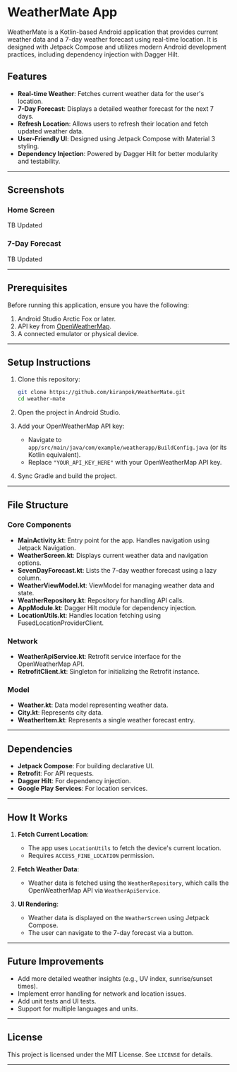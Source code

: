 # WeatherMate App

WeatherMate is a Kotlin-based Android application that provides current weather data and a 7-day weather forecast using real-time location. It is designed with Jetpack Compose and utilizes modern Android development practices, including dependency injection with Dagger Hilt.

## Features

- **Real-time Weather**: Fetches current weather data for the user's location.
- **7-Day Forecast**: Displays a detailed weather forecast for the next 7 days.
- **Refresh Location**: Allows users to refresh their location and fetch updated weather data.
- **User-Friendly UI**: Designed using Jetpack Compose with Material 3 styling.
- **Dependency Injection**: Powered by Dagger Hilt for better modularity and testability.

---

## Screenshots

### Home Screen
TB Updated

### 7-Day Forecast
TB Updated

---

## Prerequisites

Before running this application, ensure you have the following:

1. Android Studio Arctic Fox or later.
2. API key from [OpenWeatherMap](https://openweathermap.org/).
3. A connected emulator or physical device.

---

## Setup Instructions

1. Clone this repository:
   ```bash
   git clone https://github.com/kiranpok/WeatherMate.git
   cd weather-mate
   ```

2. Open the project in Android Studio.

3. Add your OpenWeatherMap API key:
   - Navigate to `app/src/main/java/com/example/weatherapp/BuildConfig.java` (or its Kotlin equivalent).
   - Replace `"YOUR_API_KEY_HERE"` with your OpenWeatherMap API key.

4. Sync Gradle and build the project.

---

## File Structure

### Core Components
- **MainActivity.kt**: Entry point for the app. Handles navigation using Jetpack Navigation.
- **WeatherScreen.kt**: Displays current weather data and navigation options.
- **SevenDayForecast.kt**: Lists the 7-day weather forecast using a lazy column.
- **WeatherViewModel.kt**: ViewModel for managing weather data and state.
- **WeatherRepository.kt**: Repository for handling API calls.
- **AppModule.kt**: Dagger Hilt module for dependency injection.
- **LocationUtils.kt**: Handles location fetching using FusedLocationProviderClient.

### Network
- **WeatherApiService.kt**: Retrofit service interface for the OpenWeatherMap API.
- **RetrofitClient.kt**: Singleton for initializing the Retrofit instance.

### Model
- **Weather.kt**: Data model representing weather data.
- **City.kt**: Represents city data.
- **WeatherItem.kt**: Represents a single weather forecast entry.

---

## Dependencies

- **Jetpack Compose**: For building declarative UI.
- **Retrofit**: For API requests.
- **Dagger Hilt**: For dependency injection.
- **Google Play Services**: For location services.

---

## How It Works

1. **Fetch Current Location**:
   - The app uses `LocationUtils` to fetch the device's current location.
   - Requires `ACCESS_FINE_LOCATION` permission.

2. **Fetch Weather Data**:
   - Weather data is fetched using the `WeatherRepository`, which calls the OpenWeatherMap API via `WeatherApiService`.

3. **UI Rendering**:
   - Weather data is displayed on the `WeatherScreen` using Jetpack Compose.
   - The user can navigate to the 7-day forecast via a button.

---

## Future Improvements

- Add more detailed weather insights (e.g., UV index, sunrise/sunset times).
- Implement error handling for network and location issues.
- Add unit tests and UI tests.
- Support for multiple languages and units.

---

## License

This project is licensed under the MIT License. See `LICENSE` for details.

---


